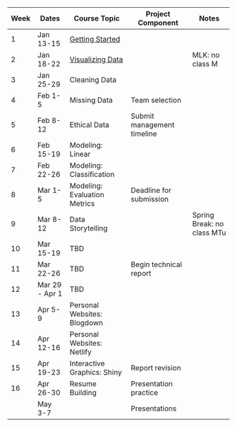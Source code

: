 | Week |Dates | Course Topic | Project Component | Notes |
|------|-----|------|------|------|
|1| Jan 13-15| [Getting Started](/getting-started/) | | |
|2| Jan 18-22 | [Visualizing Data](/data-viz/) | | MLK: no class M |
|3| Jan 25-29 | Cleaning Data | | |
|4| Feb 1-5 | Missing Data | Team selection |  |
|5| Feb 8-12 | Ethical Data | Submit management timeline |  |
|6| Feb 15-19 | Modeling: Linear |  | |
|7| Feb 22-26 | Modeling: Classification | ||
|8| Mar 1-5 | Modeling: Evaluation Metrics | Deadline for submission | |
|9| Mar 8-12 | Data Storytelling| | Spring Break: no class MTu |
|10| Mar 15-19 | TBD | ||
|11| Mar 22-26 | TBD | Begin technical report ||
|12| Mar 29 - Apr 1 | TBD |  ||
|13| Apr 5-9 | Personal Websites: Blogdown |  ||
|14| Apr 12-16 | Personal Websites: Netlify | ||
|15| Apr 19-23 | Interactive Graphics: Shiny | Report revision ||
|16| Apr 26-30 | Resume Building | Presentation practice ||
| | May 3-7 |  | Presentations | | 